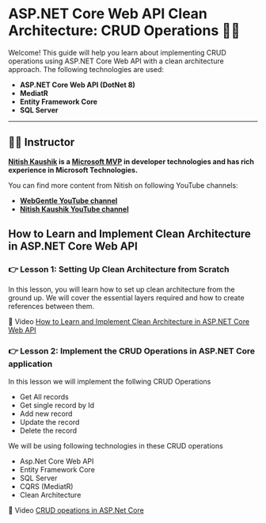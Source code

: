 # ASP.NET Core Web API Clean Architecture: CRUD Operations 🚀🚀

Welcome! This guide will help you learn about implementing CRUD operations using ASP.NET Core Web API with a clean architecture approach. The following technologies are used:

- **ASP.NET Core Web API (DotNet 8)**
- **MediatR**
- **Entity Framework Core**
- **SQL Server**

---
## 👨‍💻 Instructor

**[Nitish Kaushik](https://www.linkedin.com/in/meettonitish/) is a [Microsoft MVP](https://mvp.microsoft.com/en-US/MVP/profile/e20e687b-7976-eb11-a812-000d3a8dfe0d) in developer technologies and has rich experience in Microsoft Technologies.**

You can find more content from Nitish on following YouTube channels:

 - **[WebGentle YouTube channel](https://www.youtube.com/@webgentle)**
 - **[Nitish Kaushik YouTube channel](https://www.youtube.com/@nitish.kaushik)**


## How to Learn and Implement Clean Architecture in ASP.NET Core Web API

### 👉 Lesson 1: Setting Up Clean Architecture from Scratch

In this lesson, you will learn how to set up clean architecture from the ground up. We will cover the essential layers required and how to create references between them.

🎥 Video [How to Learn and Implement Clean Architecture in ASP.NET Core Web API](https://www.youtube.com/watch?v=sBAB_EKYPYs)


### 👉 Lesson 2: Implement the CRUD Operations in ASP.NET Core application

In this lesson we will implement the follwing CRUD Operations 
 - Get All records
 - Get single record by Id
 - Add new record
 - Update the record
 - Delete the record

We will be using following technologies in these CRUD operations
 - Asp.Net Core Web API
 - Entity Framework Core
 - SQL Server
 - CQRS (MediatR)
 - Clean Architecture

🎥 Video  [CRUD opeations in ASP.Net Core](https://www.youtube.com/watch?v=YjQwGKZKWgI)
